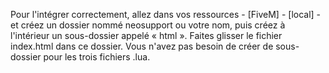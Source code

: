 Pour l'intégrer correctement, allez dans vos ressources - [FiveM] - [local] - et créez un dossier nommé neosupport ou votre nom, puis créez à l'intérieur un sous-dossier appelé « html ». Faites glisser le fichier index.html dans ce dossier. Vous n'avez pas besoin de créer de sous-dossier pour les trois fichiers .lua.  
